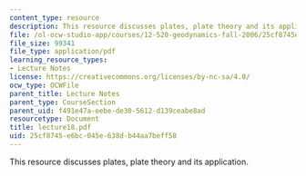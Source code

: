 ```yaml
---
content_type: resource
description: This resource discusses plates, plate theory and its application.
file: /ol-ocw-studio-app/courses/12-520-geodynamics-fall-2006/25cf8745e6bc045e638db44aa7beff58_lecture18.pdf
file_size: 99341
file_type: application/pdf
learning_resource_types:
- Lecture Notes
license: https://creativecommons.org/licenses/by-nc-sa/4.0/
ocw_type: OCWFile
parent_title: Lecture Notes
parent_type: CourseSection
parent_uid: f491e47a-eebe-de30-5612-d139ceabe8ad
resourcetype: Document
title: lecture18.pdf
uid: 25cf8745-e6bc-045e-638d-b44aa7beff58
---
```

This resource discusses plates, plate theory and its application.